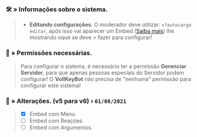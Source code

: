 ### 🛠️ » Informações sobre o sistema.
> - **Editando configurações**:
> O moderador deve utilizar: `v?autocargo editar`, após isso vai aparecer um Embed ([Saiba mais](https://google.com/)) lhe mostrando oque se deve > fazer para configurar!

### 🔖 » Permissões necessárias.
> Para configurar o sistema, é necessário ter a permissão **Gerenciar Servidor**, para que apenas pessoas especíais do Servidor podem configurar! O **VollKeyBot** não precisa de "nenhuma" permissão para configurar este sistema!


### 📜 » Alterações. (**v5** para **v6**) › `01/08/2021`
> - [x] Embed com Menu.
> - [ ] Embed com Reações.
> - [ ] Embed com Argumentos.